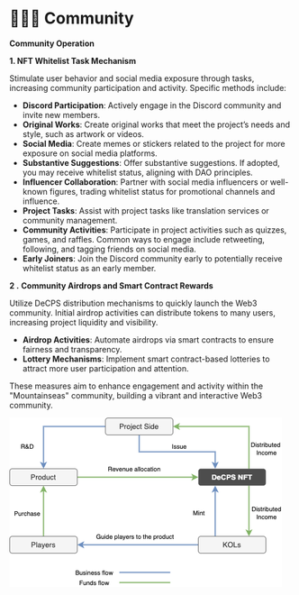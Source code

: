 # 🧑‍🤝‍🧑 Community

**Community Operation**

**1. NFT Whitelist Task Mechanism**

Stimulate user behavior and social media exposure through tasks, increasing community participation and activity. Specific methods include:

* **Discord Participation**: Actively engage in the Discord community and invite new members.
* **Original Works**: Create original works that meet the project’s needs and style, such as artwork or videos.
* **Social Media**: Create memes or stickers related to the project for more exposure on social media platforms.
* **Substantive Suggestions**: Offer substantive suggestions. If adopted, you may receive whitelist status, aligning with DAO principles.
* **Influencer Collaboration**: Partner with social media influencers or well-known figures, trading whitelist status for promotional channels and influence.
* **Project Tasks**: Assist with project tasks like translation services or community management.
* **Community Activities**: Participate in project activities such as quizzes, games, and raffles. Common ways to engage include retweeting, following, and tagging friends on social media.
* **Early Joiners**: Join the Discord community early to potentially receive whitelist status as an early member.

**2 .** **Community Airdrops and Smart Contract Rewards**

Utilize DeCPS distribution mechanisms to quickly launch the Web3 community. Initial airdrop activities can distribute tokens to many users, increasing project liquidity and visibility.

* **Airdrop Activities**: Automate airdrops via smart contracts to ensure fairness and transparency.
* **Lottery Mechanisms**: Implement smart contract-based lotteries to attract more user participation and attention.

These measures aim to enhance engagement and activity within the "Mountainseas" community, building a vibrant and interactive Web3 community.

![](../.gitbook/assets/4.png)
